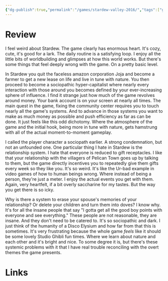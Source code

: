 ```yaml
---
{"dg-publish":true,"permalink":"/games/stardew-valley-2016/","tags":["games","streamed"],"created":"2024-07-05","updated":"2025-09-30"}
---
```



# Review

I feel weird about Stardew. The game clearly has enormous heart. It's cozy, cute, it's good for a lark. The daily routine is a satisfying loop. I enjoy all the little bits of worldbuilding and glimpses at how this world works. But there's some things that feel deeply wrong with the game. On a pretty basic level.

In Stardew you quit the faceless amazon corporation Joja and become a farmer to get a new lease on life and live in tune with nature. You then proceed to become a sociopathic hyper-capitalist where nearly every interaction with those around you becomes defined by your ever-increasing sphere of influence. I find it strange just how much of the game revolves around money. Your bank account is on your screen at nearly all times. The main quest in the game, fixing the community center requires you to touch nearly all the game's systems. And to advance in those systems you want to make as much money as possible and push efficiency as far as can be done. It just feels like this odd dichotomy. Where the atmosphere of the game and the initial hook, being more in tune with nature, gets hamstrung with all of the actual moment-to-moment gameplay.

I called the player character a sociopath earlier. A strong condemnation, but not an unfounded one. One particular thing I hate in Stardew is the relationship system. I hate that everyone is reduced to gift receptacles. I like that your relationship with the villagers of Pelican Town goes up by talking to them, but the game directly incentives you to repeatedly give them gifts every week so they like you. It's so weird. It's like the Ur-bad example in video games of how to human beings wrong. Where instead of being a person, they're just a meter. I enjoy the actual events you get with them. Again, very heartfelt, if a bit overly saccharine for my tastes. But the way you get there is so icky.

Why is there a system to erase your spouse's memories of your relationship? Or delete your children and turn them into doves? I know why. It's for all the insane people that say "I gotta get all the good boy points with everyone and see everything." These people are not reasonable, they are insane. And they don't need to be catered to. It's so sociopathic and dark. I just think of the humanity of a Disco Elysium and how far from that this is sometimes. It's very frustrating because the whole game *feels* like it should be some lovely Studio Ghibli fun times. Where we learn about nature and each other and it's bright and nice. To some degree it is, but there's these systemic problems with it that I have real trouble reconciling with the overt themes the game presents.

# Links
